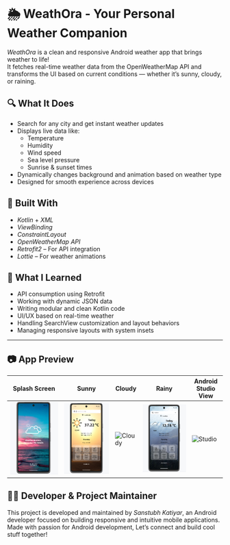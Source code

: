 # 🌦 WeathOra - Your Personal Weather Companion

*WeathOra* is a clean and responsive Android weather app that brings weather to life!  
It fetches real-time weather data from the OpenWeatherMap API and transforms the UI based on current conditions — whether it’s sunny, cloudy, or raining.

## 🔍 What It Does

- Search for any city and get instant weather updates
- Displays live data like:
  - Temperature
  - Humidity
  - Wind speed
  - Sea level pressure
  - Sunrise & sunset times
- Dynamically changes background and animation based on weather type
- Designed for smooth experience across devices

## 🚀 Built With

- *Kotlin* + *XML*
- *ViewBinding*
- *ConstraintLayout*
- *OpenWeatherMap API*
- *Retrofit2* – For API integration
- *Lottie* – For weather animations

## 🧠 What I Learned

- API consumption using Retrofit
- Working with dynamic JSON data
- Writing modular and clean Kotlin code
- UI/UX based on real-time weather
- Handling SearchView customization and layout behaviors
- Managing responsive layouts with system insets

---

## 📷 App Preview

| Splash Screen | Sunny | Cloudy | Rainy | Android Studio View |
|---------------|-------|--------|-------|----------------------|
| ![Splash](https://github.com/SNH1221/WeathOra/blob/main/WeathOra_screenshots/Screenshot%202025-06-05%20131536.png?raw=true) | ![Sunny](https://github.com/SNH1221/WeathOra/blob/main/WeathOra_screenshots/Screenshot%202025-06-05%20120022.png?raw=true) | ![Cloudy](screenshots/cloudy.png) | ![Rainy](https://github.com/SNH1221/WeathOra/blob/main/WeathOra_screenshots/Screenshot%202025-06-05%20120353.png?raw=true) | ![Studio](screenshots/ide.png) |


## 👨‍💻 Developer & Project Maintainer

This project is developed and maintained by *Sanstubh Katiyar*, an Android developer focused on building responsive and intuitive mobile applications.
Made with passion for Android development, Let’s connect and build cool stuff together!

